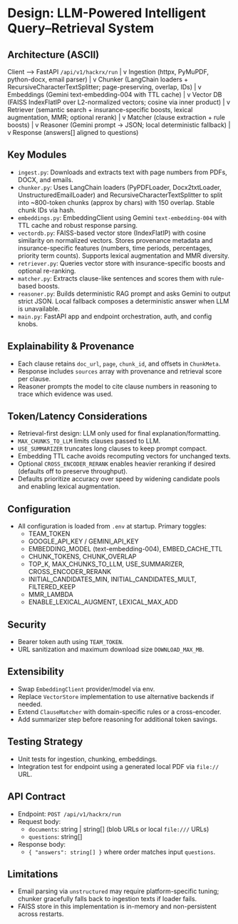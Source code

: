 # Design: LLM-Powered Intelligent Query–Retrieval System

## Architecture (ASCII)

Client --> FastAPI `/api/v1/hackrx/run`
            |
            v
     Ingestion (httpx, PyMuPDF, python-docx, email parser)
            |
            v
      Chunker (LangChain loaders + RecursiveCharacterTextSplitter; page-preserving, overlap, IDs)
            |
            v
     Embeddings (Gemini text-embedding-004 with TTL cache)
            |
            v
 Vector DB (FAISS IndexFlatIP over L2-normalized vectors; cosine via inner product)
            |
            v
      Retriever (semantic search + insurance-specific boosts, lexical augmentation, MMR; optional rerank)
            |
            v
     Matcher (clause extraction + rule boosts)
            |
            v
    Reasoner (Gemini prompt -> JSON; local deterministic fallback)
            |
            v
          Response (answers[] aligned to questions)

## Key Modules
- `ingest.py`: Downloads and extracts text with page numbers from PDFs, DOCX, and emails.
- `chunker.py`: Uses LangChain loaders (PyPDFLoader, Docx2txtLoader, UnstructuredEmailLoader) and RecursiveCharacterTextSplitter to split into ~800-token chunks (approx by chars) with 150 overlap. Stable chunk IDs via hash.
- `embeddings.py`: EmbeddingClient using Gemini `text-embedding-004` with TTL cache and robust response parsing.
- `vectordb.py`: FAISS-based vector store (IndexFlatIP) with cosine similarity on normalized vectors. Stores provenance metadata and insurance-specific features (numbers, time periods, percentages, priority term counts). Supports lexical augmentation and MMR diversity.
- `retriever.py`: Queries vector store with insurance-specific boosts and optional re-ranking.
- `matcher.py`: Extracts clause-like sentences and scores them with rule-based boosts.
- `reasoner.py`: Builds deterministic RAG prompt and asks Gemini to output strict JSON. Local fallback composes a deterministic answer when LLM is unavailable.
- `main.py`: FastAPI app and endpoint orchestration, auth, and config knobs.

## Explainability & Provenance
- Each clause retains `doc_url`, `page`, `chunk_id`, and offsets in `ChunkMeta`.
- Response includes `sources` array with provenance and retrieval score per clause.
- Reasoner prompts the model to cite clause numbers in reasoning to trace which evidence was used.

## Token/Latency Considerations
- Retrieval-first design: LLM only used for final explanation/formatting.
- `MAX_CHUNKS_TO_LLM` limits clauses passed to LLM.
- `USE_SUMMARIZER` truncates long clauses to keep prompt compact.
- Embedding TTL cache avoids recomputing vectors for unchanged texts.
- Optional `CROSS_ENCODER_RERANK` enables heavier reranking if desired (defaults off to preserve throughput).
- Defaults prioritize accuracy over speed by widening candidate pools and enabling lexical augmentation.

## Configuration
- All configuration is loaded from `.env` at startup. Primary toggles:
  - TEAM_TOKEN
  - GOOGLE_API_KEY / GEMINI_API_KEY
  - EMBEDDING_MODEL (text-embedding-004), EMBED_CACHE_TTL
  - CHUNK_TOKENS, CHUNK_OVERLAP
  - TOP_K, MAX_CHUNKS_TO_LLM, USE_SUMMARIZER, CROSS_ENCODER_RERANK
  - INITIAL_CANDIDATES_MIN, INITIAL_CANDIDATES_MULT, FILTERED_KEEP
  - MMR_LAMBDA
  - ENABLE_LEXICAL_AUGMENT, LEXICAL_MAX_ADD

## Security
- Bearer token auth using `TEAM_TOKEN`.
- URL sanitization and maximum download size `DOWNLOAD_MAX_MB`.

## Extensibility
- Swap `EmbeddingClient` provider/model via env.
- Replace `VectorStore` implementation to use alternative backends if needed.
- Extend `ClauseMatcher` with domain-specific rules or a cross-encoder.
- Add summarizer step before reasoning for additional token savings.

## Testing Strategy
- Unit tests for ingestion, chunking, embeddings.
- Integration test for endpoint using a generated local PDF via `file://` URL.

## API Contract
- Endpoint: `POST /api/v1/hackrx/run`
- Request body:
  - `documents`: string | string[] (blob URLs or local `file:///` URLs)
  - `questions`: string[]
- Response body:
  - `{ "answers": string[] }` where order matches input `questions`.

## Limitations
- Email parsing via `unstructured` may require platform-specific tuning; chunker gracefully falls back to ingestion texts if loader fails.
- FAISS store in this implementation is in-memory and non-persistent across restarts.
